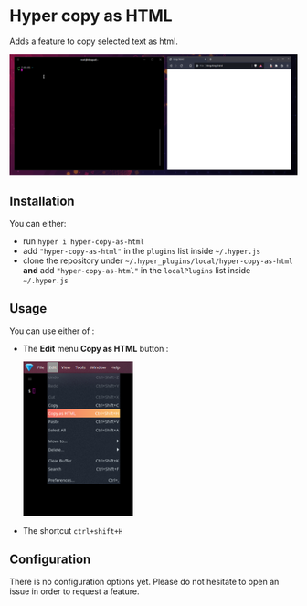 # Hyper copy as HTML

Adds a feature to copy selected text as html.

![Copy as html](https://raw.githubusercontent.com/nardoor/hyper-copy-as-html/master/doc/demo.gif)

## Installation

You can either:

- run `hyper i hyper-copy-as-html`
- add `"hyper-copy-as-html"` in the `plugins` list inside `~/.hyper.js`
- clone the repository under `~/.hyper_plugins/local/hyper-copy-as-html` **and** add `"hyper-copy-as-html"` in the `localPlugins` list inside `~/.hyper.js`

## Usage

You can use either of :

- The **Edit** menu **Copy as HTML** button :

  <img src="https://raw.githubusercontent.com/nardoor/hyper-copy-as-html/master/doc/edit_copy_as_html.png" style="width:40%">

- The shortcut `ctrl+shift+H`

## Configuration

There is no configuration options yet. Please do not hesitate to open an issue in order to request a feature.
